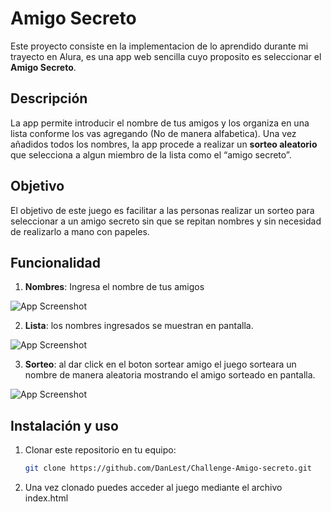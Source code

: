 
# Amigo Secreto  

Este proyecto consiste en la implementacion de lo aprendido durante mi trayecto en Alura, es una app web sencilla cuyo proposito es seleccionar el **Amigo Secreto**.  

## Descripción  

La app permite introducir el nombre de tus amigos y los organiza en una lista conforme los vas agregando (No de manera alfabetica). Una vez añadidos todos los nombres, la app procede a realizar un **sorteo aleatorio** que selecciona a algun miembro de la lista como el “amigo secreto”.  

## Objetivo  

El objetivo de este juego es facilitar a las personas realizar un sorteo para seleccionar a un amigo secreto sin que se repitan nombres y sin necesidad de realizarlo a mano con papeles.


## Funcionalidad

1. **Nombres**: Ingresa el nombre de tus amigos

![App Screenshot](https://media.discordapp.net/attachments/1173130640103845929/1413013371040698418/image.png?ex=68ba62c0&is=68b91140&hm=64ddc16e5f5193d1c59bdac29bd7abfae8e150285c22ca7a74c288b1ddaf3fc4&=&format=webp&quality=lossless&width=1762&height=864)

2. **Lista**: los nombres ingresados se muestran en pantalla. 

![App Screenshot](https://media.discordapp.net/attachments/1173130640103845929/1413013581691355266/image.png?ex=68ba62f2&is=68b91172&hm=9a722c73a8e6d28e3453af95a276245c329fc48e048604c8d4fe1a2c2b490d21&=&format=webp&quality=lossless&width=1772&height=864)

3. **Sorteo**: al dar click en el boton sortear amigo el juego sorteara un nombre de manera aleatoria mostrando el amigo sorteado en pantalla.  

![App Screenshot](https://media.discordapp.net/attachments/1173130640103845929/1413013650150658068/image.png?ex=68ba6302&is=68b91182&hm=9cb85089723c29a76cd56fa4bf37ab809a00e4ab4a383c2e2cf057a8c15f3a33&=&format=webp&quality=lossless&width=1773&height=863)

## Instalación y uso  

1. Clonar este repositorio en tu equipo:  
   ```bash
   git clone https://github.com/DanLest/Challenge-Amigo-secreto.git


2. Una vez clonado puedes acceder al juego mediante el archivo index.html
